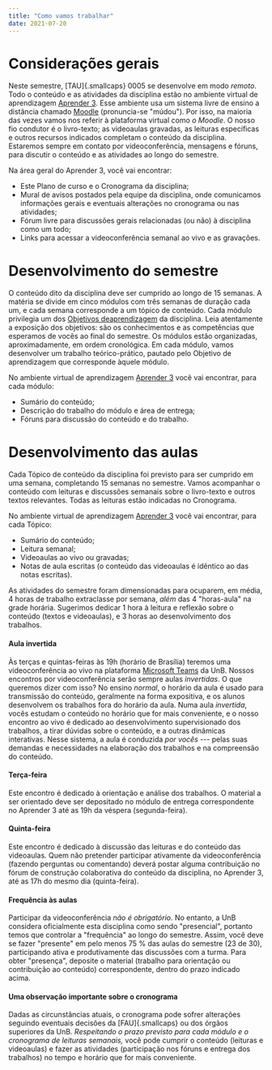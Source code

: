 ```yaml
---
title: "Como vamos trabalhar"
date: 2021-07-20
---
```


# Considerações gerais #

Neste semestre, [TAU]{.smallcaps} 0005 se desenvolve em modo *remoto*.
Todo o conteúdo e as atividades da disciplina estão no ambiente virtual
de aprendizagem [Aprender 3][]. Esse ambiente usa um sistema livre de
ensino a distância chamado [Moodle](https://moodle.org) (pronuncia-se
"múdou"). Por isso, na maioria das vezes vamos nos referir à plataforma
virtual como *o Moodle*. O nosso fio condutor é o livro-texto; as
videoaulas gravadas, as leituras específicas e outros recursos indicados
completam o conteúdo da disciplina. Estaremos sempre em contato por
videoconferência, mensagens e fóruns, para discutir o conteúdo e as
atividades ao longo do semestre.

Na área geral do Aprender 3, você vai encontrar:

- Este Plano de curso e o Cronograma da disciplina;
- Mural de avisos postados pela equipe da disciplina, onde comunicamos
  informações gerais e eventuais alterações no cronograma ou nas
  atividades;
- Fórum livre para discussões gerais relacionadas (ou não) à disciplina
  como um todo;
- Links para acessar a videoconferência semanal ao vivo e as gravações.

# Desenvolvimento do semestre #

O conteúdo dito da disciplina deve ser cumprido ao longo de 15 semanas.
A matéria se divide em cinco módulos com três semanas de duração cada
um, e cada semana corresponde a um tópico de conteúdo. Cada módulo
privilegia um dos [Objetivos deaprendizagem](#objetivos-de-aprendizagem)
da disciplina. Leia atentamente a exposição dos objetivos: são os
conhecimentos e as competências que esperamos de vocês ao final do
semestre. Os módulos estão organizadas, aproximadamente, em ordem
cronológica. Em cada módulo, vamos desenvolver um trabalho
teórico-prático, pautado pelo Objetivo de aprendizagem que corresponde
àquele módulo.

No ambiente virtual de aprendizagem [Aprender 3][] você vai encontrar,
para cada módulo:

- Sumário do conteúdo;
- Descrição do trabalho do módulo e área de entrega;
- Fóruns para discussão do conteúdo e do trabalho.

# Desenvolvimento das aulas #

Cada Tópico de conteúdo da disciplina foi previsto para ser cumprido em
uma semana, completando 15 semanas no semestre. Vamos acompanhar o
conteúdo com leituras e discussões semanais sobre o livro-texto e outros
textos relevantes. Todas as leituras estão indicadas no Cronograma.

No ambiente virtual de aprendizagem [Aprender 3][] você vai encontrar,
para cada Tópico:

- Sumário do conteúdo;
- Leitura semanal;
- Videoaulas ao vivo ou gravadas;
- Notas de aula escritas (o conteúdo das videoaulas é idêntico ao das
  notas escritas).

As atividades do semestre foram dimensionadas para ocuparem, em média, 4
horas de trabalho extraclasse por semana, *além* das 4 "horas-aula" na
grade horária. Sugerimos dedicar 1 hora à leitura e reflexão sobre o
conteúdo (textos e videoaulas), e 3 horas ao desenvolvimento dos
trabalhos.

#### Aula invertida ####

Às terças e quintas-feiras às 19h (horário de Brasília) teremos uma
videoconferência ao vivo na plataforma [Microsoft Teams][] da UnB.
Nossos encontros por videoconferência serão sempre aulas *invertidas*. O
que queremos dizer com isso? No ensino *normal*, o horário da aula é
usado para transmissão do conteúdo, geralmente na forma expositiva, e os
alunos desenvolvem os trabalhos fora do horário da aula. Numa aula
*invertida*, vocês estudam o conteúdo no horário que for mais
conveniente, e o nosso encontro ao vivo é dedicado ao desenvolvimento
supervisionado dos trabalhos, a tirar dúvidas sobre o conteúdo, e a
outras dinâmicas interativas. Nesse sistema, a aula é conduzida *por
vocês* --- pelas suas demandas e necessidades na elaboração dos
trabalhos e na compreensão do conteúdo.

#### Terça-feira ####

Este encontro é dedicado à orientação e análise dos trabalhos. O
material a ser orientado deve ser depositado no módulo de entrega
correspondente no Aprender 3 até as 19h da véspera (segunda-feira).

#### Quinta-feira ####

Este encontro é dedicado à discussão das leituras e do conteúdo das
videoaulas. Quem não pretender participar ativamente da videoconferência
(fazendo perguntas ou comentando) deverá postar alguma contribuição no
fórum de construção colaborativa do conteúdo da disciplina, no Aprender
3, até as 17h do mesmo dia (quinta-feira).

#### Frequência às aulas ####

Participar da videoconferência *não é obrigatório*. No entanto, a UnB
considera oficialmente esta disciplina como sendo "presencial",
portanto temos que controlar a "frequência" ao longo do semestre. Assim,
você deve se fazer "presente" em pelo menos 75 % das aulas do semestre
(23 de 30), participando ativa e produtivamente das discussões com a
turma. Para obter "presença", deposite o material (trabalho para
orientação ou contribuição ao conteúdo) correspondente, dentro do prazo
indicado acima.

#### Uma observação importante sobre o cronograma ####

Dadas as circunstâncias atuais, o cronograma pode sofrer alterações
seguindo eventuais decisões da [FAU]{.smallcaps} ou dos órgãos superiores da UnB.
*Respeitando o prazo previsto para cada módulo e o cronograma de
leituras semanais,* você pode cumprir o conteúdo (leituras e videoaulas)
e fazer as atividades (participação nos fóruns e entrega dos trabalhos)
no tempo e horário que for mais conveniente.

[Aprender 3]: https://aprender3.unb.br/course/view.php?id=8552

[Microsoft Teams]: https://teams.microsoft.com/l/team/19%3aUsJdAp730q1MDQwmuqPX1xrVCzihj-ZgM2WnodRSnmw1%40thread.tacv2/conversations?groupId=d022e11c-3e61-4d38-a5e3-e4e1e8590e32&tenantId=ec359ba1-630b-4d2b-b833-c8e6d48f8059
